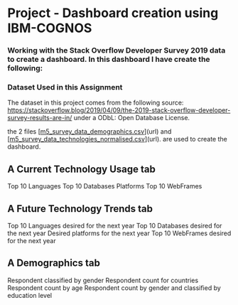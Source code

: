 # Project - Dashboard creation using IBM-COGNOS  
###  Working with the Stack Overflow Developer Survey 2019 data to create a dashboard. In this dashboard I have create the following:
### Dataset Used in this Assignment
The dataset in this project comes from the following source: https://stackoverflow.blog/2019/04/09/the-2019-stack-overflow-developer-survey-results-are-in/ under a ODbL: Open Database License.

the 2 files [[m5_survey_data_demographics.csv](https://cf-courses-data.s3.us.cloud-object-storage.appdomain.cloud/IBM-DA0321EN-SkillsNetwork/LargeData/m5_survey_data_demographics.csv)](url) and [[m5_survey_data_technologies_normalised.csv](https://cf-courses-data.s3.us.cloud-object-storage.appdomain.cloud/IBM-DA0321EN-SkillsNetwork/LargeData/m5_survey_data_technologies_normalised.csv)](url). are used to create the dashboard.

## A Current Technology Usage tab 
Top 10 Languages
Top 10 Databases
Platforms
Top 10 WebFrames

## A Future Technology Trends tab 
Top 10 Languages desired for the next year
Top 10 Databases desired for the next year
Desired platforms for the next year
Top 10 WebFrames desired for the next year

## A Demographics tab 
Respondent classified by gender
Respondent count for countries
Respondent count by age
Respondent count by gender and classified by education level
